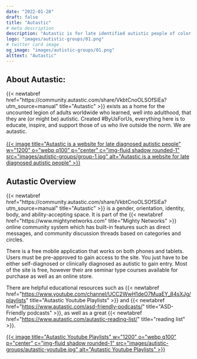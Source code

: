 ```yaml
---
date: "2022-01-28"
draft: false
title: "Autastic"
# meta description
description: "Autastic is for late identified autistic people of color and our allies."
logo: "images/autistic-groups/01.png"
# twitter card image
og_image: "images/autistic-groups/01.png"
alttext: "Autastic"
---
```


<h2 class="h3 mb-3">About Autastic:</h2>
{{< newtabref  href="https://community.autastic.com/share/VkbtCnoOLSOfSiEa?utm_source=manual" title="Autastic" >}} exists as a home for the uncounted legion of adults worldwide who learned, well into adulthood, that they are (or might be) autistic. Created #ByUsForUs, everything here is to educate, inspire, and support those of us who live outside the norm. We are autastic.
<br><br>
<a href="https://community.autastic.com/share/VkbtCnoOLSOfSiEa?utm_source=manual" rel="external">{{< image title="Autastic is a website for late diagnosed autistic people" w="1200" o="webp q100" p="center" c="img-fluid shadow rounded-1" src="images/autistic-groups/group-1.jpg" alt="Autastic is a website for late diagnosed autistic people" >}}</a>

<h2 class="h3 mb-3">Autastic Overview</h2>
{{< newtabref  href="https://community.autastic.com/share/VkbtCnoOLSOfSiEa?utm_source=manual" title="Autastic" >}} is a gender, orientation, identity, body, and ability-accepting space. It is part of the {{< newtabref  href="https://www.mightynetworks.com" title="Mighty Networks" >}} online community system which has built-in features such as direct messages, and community discussion threads based on categories and circles. 

There is a free mobile application that works on both phones and tablets. Users must be pre-approved to gain access to the site. You just have to be either self-diagnosed or clinically diagnosed as autistic to gain entry. Most of the site is free, however their are seminar type courses available for purchase as well as an online store.

There are helpful educational resources such as {{< newtabref  href="https://www.youtube.com/channel/UCC2WwH1deO7MuaEY_84sXJg/playlists" title="Autastic Youtube Playlists" >}} and {{< newtabref  href="https://www.autastic.com/asd-friendly-podcasts/" title="ASD-Friendly podcasts" >}}, as well as a great {{< newtabref  href="https://www.autastic.com/autastic-reading-list/" title="reading list" >}}.

<a href="https://www.youtube.com/channel/UCC2WwH1deO7MuaEY_84sXJg/playlists" rel="external">{{< image title="Autastic Youtube Playlists" w="1200" o="webp q100" p="center" c="img-fluid shadow rounded-1" src="images/autistic-groups/autastic-youtube.jpg" alt="Autastic Youtube Playlists" >}}</a>

